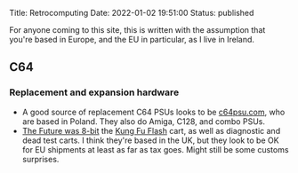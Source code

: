 Title: Retrocomputing
Date: 2022-01-02 19:51:00
Status: published

For anyone coming to this site, this is written with the assumption that you're based in Europe, and the EU in particular, as I live in Ireland.

## C64

### Replacement and expansion hardware

* A good source of replacement C64 PSUs looks to be [c64psu.com](https://c64psu.com/), who are based in Poland. They also do Amiga, C128, and combo PSUs.
* [The Future was 8-bit](https://www.thefuturewas8bit.com/) the [Kung Fu Flash](https://www.thefuturewas8bit.com/shop/commodore/kung-fu-flash.html) cart, as well as diagnostic and dead test carts. I think they're based in the UK, but they look to be OK for EU shipments at least as far as tax goes. Might still be some customs surprises.
